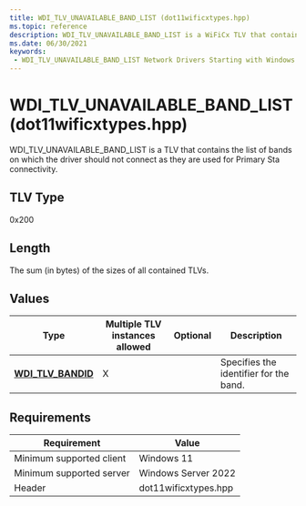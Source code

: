 ```yaml
---
title: WDI_TLV_UNAVAILABLE_BAND_LIST (dot11wificxtypes.hpp)
ms.topic: reference
description: WDI_TLV_UNAVAILABLE_BAND_LIST is a WiFiCx TLV that contains the list of bands on which the driver should not connect.
ms.date: 06/30/2021
keywords:
 - WDI_TLV_UNAVAILABLE_BAND_LIST Network Drivers Starting with Windows Vista
---
```


# WDI_TLV_UNAVAILABLE_BAND_LIST (dot11wificxtypes.hpp)


WDI_TLV_UNAVAILABLE_BAND_LIST is a TLV that contains the list of bands on which the driver should not connect as they are used for Primary Sta connectivity. 

## TLV Type


0x200

## Length


The sum (in bytes) of the sizes of all contained TLVs.

## Values


| Type                                                               | Multiple TLV instances allowed | Optional | Description                                                                                     |
|--------------------------------------------------------------------|--------------------------------|----------|-------------------------------------------------------------------------------------------------|
| [**WDI\_TLV\_BANDID**](wdi-tlv-bandid.md)                         |              X                  |          | Specifies the identifier for the band.                                                          |

 

## Requirements

|Requirement|Value|
|--- |--- |
|Minimum supported client|Windows 11|
|Minimum supported server|Windows Server 2022|
|Header|dot11wificxtypes.hpp|
